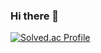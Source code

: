 ### Hi there 👋
[![Solved.ac Profile](http://mazassumnida.wtf/api/v2/generate_badge?boj=janghyun0401)](https://solved.ac/janghyun0401/)
<!--
**JANGHYUNK/JANGHYUNK** is a ✨ _special_ ✨ repository because its `README.md` (this file) appears on your GitHub profile.

Here are some ideas to get you started:

- 🔭 I’m currently working on ...
- 🌱 I’m currently learning ...
- 👯 I’m looking to collaborate on ...
- 🤔 I’m looking for help with ...
- 💬 Ask me about ...
- 📫 How to reach me: ...
- 😄 Pronouns: ...
- ⚡ Fun fact: ...
-->
